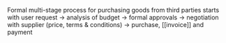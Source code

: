 Formal multi-stage process for purchasing goods from third parties
starts with user request -> analysis of budget -> formal approvals -> negotiation with supplier (price, terms & conditions) -> purchase, [[invoice]] and payment